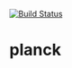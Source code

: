 [![Build Status](https://travis-ci.org/planck-lang/planck.svg?branch=master)](https://travis-ci.org/planck-lang/planck)

# planck
